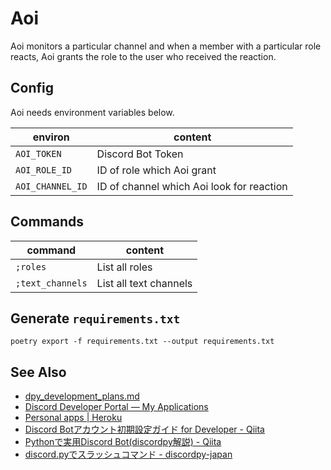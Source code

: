 # Aoi
Aoi monitors a particular channel and when a member with a particular role reacts, Aoi grants the role to the user who received the reaction.

## Config
Aoi needs environment variables below.

|     environ      |                  content                  |
| ---------------- | ----------------------------------------- |
| `AOI_TOKEN`      | Discord Bot Token                         |
| `AOI_ROLE_ID`    | ID of role which Aoi grant                |
| `AOI_CHANNEL_ID` | ID of channel which Aoi look for reaction |

## Commands

|     command      |        content         |
| ---------------- | ---------------------- |
| `;roles`         | List all roles         |
| `;text_channels` | List all text channels |


## Generate `requirements.txt`
```
poetry export -f requirements.txt --output requirements.txt
```

## See Also
- [dpy\_development\_plans\.md](https://gist.github.com/Rapptz/c4324f17a80c94776832430007ad40e6)
- [Discord Developer Portal — My Applications](https://discord.com/developers/applications)
- [Personal apps \| Heroku](https://dashboard.heroku.com/apps)
- [Discord Botアカウント初期設定ガイド for Developer \- Qiita](https://qiita.com/1ntegrale9/items/cb285053f2fa5d0cccdf)
- [Pythonで実用Discord Bot\(discordpy解説\) \- Qiita](https://qiita.com/1ntegrale9/items/9d570ef8175cf178468f)
- [discord\.pyでスラッシュコマンド \- discordpy\-japan](https://scrapbox.io/discordpy-japan/discord.py%E3%81%A7%E3%82%B9%E3%83%A9%E3%83%83%E3%82%B7%E3%83%A5%E3%82%B3%E3%83%9E%E3%83%B3%E3%83%89)
